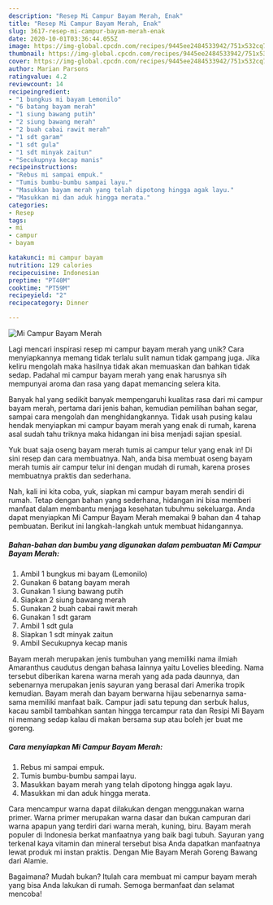 ```yaml
---
description: "Resep Mi Campur Bayam Merah, Enak"
title: "Resep Mi Campur Bayam Merah, Enak"
slug: 3617-resep-mi-campur-bayam-merah-enak
date: 2020-10-01T03:36:44.055Z
image: https://img-global.cpcdn.com/recipes/9445ee2484533942/751x532cq70/mi-campur-bayam-merah-foto-resep-utama.jpg
thumbnail: https://img-global.cpcdn.com/recipes/9445ee2484533942/751x532cq70/mi-campur-bayam-merah-foto-resep-utama.jpg
cover: https://img-global.cpcdn.com/recipes/9445ee2484533942/751x532cq70/mi-campur-bayam-merah-foto-resep-utama.jpg
author: Marian Parsons
ratingvalue: 4.2
reviewcount: 14
recipeingredient:
- "1 bungkus mi bayam Lemonilo"
- "6 batang bayam merah"
- "1 siung bawang putih"
- "2 siung bawang merah"
- "2 buah cabai rawit merah"
- "1 sdt garam"
- "1 sdt gula"
- "1 sdt minyak zaitun"
- "Secukupnya kecap manis"
recipeinstructions:
- "Rebus mi sampai empuk."
- "Tumis bumbu-bumbu sampai layu."
- "Masukkan bayam merah yang telah dipotong hingga agak layu."
- "Masukkan mi dan aduk hingga merata."
categories:
- Resep
tags:
- mi
- campur
- bayam

katakunci: mi campur bayam 
nutrition: 129 calories
recipecuisine: Indonesian
preptime: "PT40M"
cooktime: "PT59M"
recipeyield: "2"
recipecategory: Dinner

---
```



![Mi Campur Bayam Merah](https://img-global.cpcdn.com/recipes/9445ee2484533942/751x532cq70/mi-campur-bayam-merah-foto-resep-utama.jpg)

Lagi mencari inspirasi resep mi campur bayam merah yang unik? Cara menyiapkannya memang tidak terlalu sulit namun tidak gampang juga. Jika keliru mengolah maka hasilnya tidak akan memuaskan dan bahkan tidak sedap. Padahal mi campur bayam merah yang enak harusnya sih mempunyai aroma dan rasa yang dapat memancing selera kita.

Banyak hal yang sedikit banyak mempengaruhi kualitas rasa dari mi campur bayam merah, pertama dari jenis bahan, kemudian pemilihan bahan segar, sampai cara mengolah dan menghidangkannya. Tidak usah pusing kalau hendak menyiapkan mi campur bayam merah yang enak di rumah, karena asal sudah tahu triknya maka hidangan ini bisa menjadi sajian spesial.

Yuk buat saja oseng bayam merah tumis ai campur telur yang enak in! Di sini resep dan cara membuatnya. Nah, anda bisa membuat oseng bayam merah tumis air campur telur ini dengan mudah di rumah, karena proses membuatnya praktis dan sederhana.


Nah, kali ini kita coba, yuk, siapkan mi campur bayam merah sendiri di rumah. Tetap dengan bahan yang sederhana, hidangan ini bisa memberi manfaat dalam membantu menjaga kesehatan tubuhmu sekeluarga. Anda dapat menyiapkan Mi Campur Bayam Merah memakai 9 bahan dan 4 tahap pembuatan. Berikut ini langkah-langkah untuk membuat hidangannya.

<!--inarticleads1-->

##### Bahan-bahan dan bumbu yang digunakan dalam pembuatan Mi Campur Bayam Merah:

1. Ambil 1 bungkus mi bayam (Lemonilo)
1. Gunakan 6 batang bayam merah
1. Gunakan 1 siung bawang putih
1. Siapkan 2 siung bawang merah
1. Gunakan 2 buah cabai rawit merah
1. Gunakan 1 sdt garam
1. Ambil 1 sdt gula
1. Siapkan 1 sdt minyak zaitun
1. Ambil Secukupnya kecap manis


Bayam merah merupakan jenis tumbuhan yang memiliki nama ilmiah Amaranthus caudutus dengan bahasa lainnya yaitu Lovelies bleeding. Nama tersebut diberikan karena warna merah yang ada pada daunnya, dan sebenarnya merupakan jenis sayuran yang berasal dari Amerika tropik kemudian. Bayam merah dan bayam berwarna hijau sebenarnya sama-sama memiliki manfaat baik. Campur jadi satu tepung dan serbuk halus, kacau sambil tambahkan santan hingga tercampur rata dan Resipi Mi Bayam ni memang sedap kalau di makan bersama sup atau boleh jer buat me goreng. 

<!--inarticleads2-->

##### Cara menyiapkan Mi Campur Bayam Merah:

1. Rebus mi sampai empuk.
1. Tumis bumbu-bumbu sampai layu.
1. Masukkan bayam merah yang telah dipotong hingga agak layu.
1. Masukkan mi dan aduk hingga merata.


Cara mencampur warna dapat dilakukan dengan menggunakan warna primer. Warna primer merupakan warna dasar dan bukan campuran dari warna apapun yang terdiri dari warna merah, kuning, biru. Bayam merah populer di Indonesia berkat manfaatnya yang baik bagi tubuh. Sayuran yang terkenal kaya vitamin dan mineral tersebut bisa Anda dapatkan manfaatnya lewat produk mi instan praktis. Dengan Mie Bayam Merah Goreng Bawang dari Alamie. 

Bagaimana? Mudah bukan? Itulah cara membuat mi campur bayam merah yang bisa Anda lakukan di rumah. Semoga bermanfaat dan selamat mencoba!
